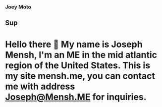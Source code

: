### Joey Moto
## Sup
# Hello there 👋 My name is Joseph Mensh, I'm an ME in the mid atlantic region of the United States. This is my site mensh.me, you can contact me with address [Joseph@Mensh.ME](mailto:joseph@mensh.me) for inquiries. 

<!--
**drfrisker/drfrisker** is a ✨ _special_ ✨ repository because its `README.md` (this file) appears on your GitHub profile.

Here are some ideas to get you started:

- 🔭 I’m currently working on ...
- 🌱 I’m currently learning ...
- 👯 I’m looking to collaborate on ...
- 🤔 I’m looking for help with ...
- 💬 Ask me about ...
- 📫 How to reach me: ...
- 😄 Pronouns: ...
- ⚡ Fun fact: ...
-->
